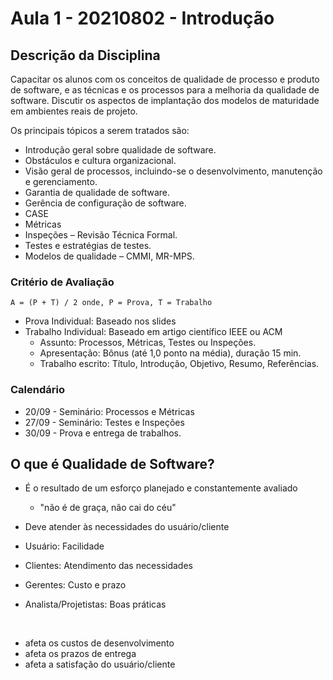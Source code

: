 # Aula 1 - 20210802 - Introdução

## Descrição da Disciplina
Capacitar os alunos com os conceitos de qualidade de processo e produto de software, e as
técnicas e os processos para a melhoria da qualidade de software. Discutir os aspectos de
implantação dos modelos de maturidade em ambientes reais de projeto.

Os principais tópicos a serem tratados são:
- Introdução geral sobre qualidade de software.
- Obstáculos e cultura organizacional.
- Visão geral de processos, incluindo-se o desenvolvimento, manutenção e
gerenciamento.
- Garantia de qualidade de software.
- Gerência de configuração de software.
- CASE
- Métricas
- Inspeções – Revisão Técnica Formal.
- Testes e estratégias de testes.
- Modelos de qualidade – CMMI, MR-MPS.

### Critério de Avaliação
```
A = (P + T) / 2 onde, P = Prova, T = Trabalho
```

- Prova Individual: Baseado nos slides
- Trabalho Individual: Baseado em artigo científico IEEE ou ACM
	- Assunto: Processos, Métricas, Testes ou Inspeções.
	- Apresentação: Bônus (até 1,0 ponto na média), duração 15 min.
	- Trabalho escrito: Título, Introdução, Objetivo, Resumo, Referências.

### Calendário
- 20/09 - Seminário: Processos e Métricas
- 27/09 - Seminário: Testes e Inspeções
- 30/09 - Prova e entrega de trabalhos.

## O que é Qualidade de Software?
- É o resultado de um esforço planejado e constantemente avaliado
  - "não é de graça, não cai do céu"
- Deve atender às necessidades do usuário/cliente

- Usuário: Facilidade
- Clientes: Atendimento das necessidades
- Gerentes: Custo e prazo
- Analista/Projetistas: Boas práticas

<br>

- afeta os custos de desenvolvimento
- afeta os prazos de entrega
- afeta a satisfação do usuário/cliente
